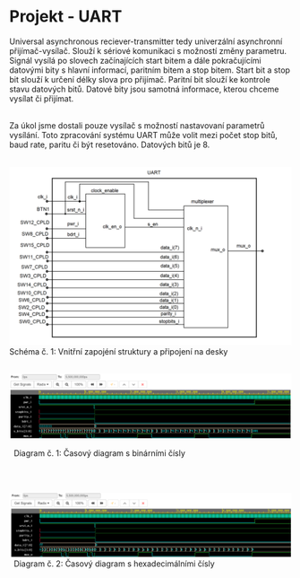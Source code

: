 # Projekt - UART
  Universal asynchronous reciever-transmitter tedy univerzální asynchronní přijímač-vysílač. Slouží k sériové komunikaci s možností změny parametru. Signál vysílá po slovech začínajících start bitem a dále pokračujícími datovými bity s hlavní informací, paritním bitem a stop bitem. Start bit a stop bit slouží k určení délky slova pro přijímač. Paritní bit slouží ke kontrole stavu datových bitů. Datové bity jsou samotná informace, kterou chceme vysílat či přijímat.
  
&nbsp;  
   Za úkol jsme dostali pouze vysílač s možností nastavovaní parametrů vysílání.
Toto zpracování systému UART může volit mezi počet stop bitů, baud rate, paritu či být resetováno. Datových bitů je 8.
&nbsp;

&nbsp;
![taskone](schemaobr.png)
Schéma  č. 1: Vnitřní zapojéní struktury a připojení na desky 
&nbsp;

&nbsp;
![taskone](binarysimulation.png)

&nbsp;
Diagram č. 1: Časový diagram s binárními čísly 
&nbsp;

&nbsp;

&nbsp;
![taskone](hexasimulation.png)
&nbsp;
Diagram č. 2: Časový diagram s hexadecimálními čísly 
